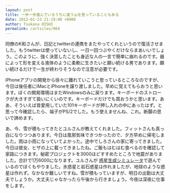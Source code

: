 ```yaml
---
layout: post
title: 一歩一歩進んでいるうちに違う山を登っていることもある
date: 2012-01-23 21:19:00 +0900
author: Tsukasa OISHI
permalink: /articles/964
---
```



同僚のK和さんが、日記とtwitterの連携をまたやってくれというので復活させました。もうtwitterは使っていないし、一日一回つぶやくだけならまあいいでしょう。このように、強く決意したことも身近な人の一言で簡単に崩れるのです。器によって形を変える液体のように柔軟に生きたいと願い続ける男であります。願い続けるだけで一生が終わりそうなので注意が必要です。  

iPhoneアプリの開発から徐々に離れていこうと思っているところなのですが、今日は後任者にiMacとiPhoneを譲り渡しました。早めに覚えてもらおうと思います。ぼくの開発環境はまたWindowsのみに戻ります。キーボードのストロークが大きすぎて扱いにくいのです。キーボードだけでも買おうかと思います。ああ、そういえば昔愛用していた101キーボードが押し入れの中にあったはず。と思って今確認したら、端子がPS/2でした。もう使えませんね、これ。断腸の思いで諦めます。  

あ、今、雪が積もってきたとユルさんが教えてくれました。フィットさんも真っ白になりつつあります。今日は風邪気味できつかったので、夕方早めに帰宅しました。雨は小雨になっていてよかった。途中でしろさんの家に寄ってきました。今日は彼女、ヒザの上に載ってきましたね。ご飯もはむはむ食べるのを確認して家路につきます。秘密プロジェクトを3000ほどすすめたところで地震がありました。合計で1万6000になります。ユルさんが [惑星生成シミュレータ](http://planetarhythm.com/simulator/)で遊んでいるのでぼくもやりました。氷惑星と岩石惑星は作れましたが、地球のような惑星は作れず。なかなか難しいですね。雪が積もっていますが、明日の出勤は大丈夫でしょうか。大丈夫じゃなかったら午後から行きましょう。今夜は深夜に仕事をします。  

